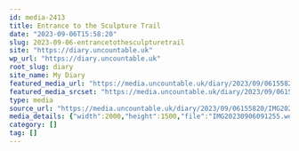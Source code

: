 ```yaml
---
id: media-2413
title: Entrance to the Sculpture Trail
date: "2023-09-06T15:58:20"
slug: 2023-09-06-entrancetothesculpturetrail
site: "https://diary.uncountable.uk"
wp_url: "https://diary.uncountable.uk"
root_slug: diary
site_name: My Diary
featured_media_url: "https://media.uncountable.uk/diary/2023/09/06155820/IMG20230906091255.webp"
featured_media_srcset: "https://media.uncountable.uk/diary/2023/09/06155820/IMG20230906091255-300x225.webp 300w, https://media.uncountable.uk/diary/2023/09/06155820/IMG20230906091255-1024x768.webp 1024w, https://media.uncountable.uk/diary/2023/09/06155820/IMG20230906091255-150x150.webp 150w, https://media.uncountable.uk/diary/2023/09/06155820/IMG20230906091255-640x480.webp 640w, https://media.uncountable.uk/diary/2023/09/06155820/IMG20230906091255.webp 2000w"
type: media
source_url: "https://media.uncountable.uk/diary/2023/09/06155820/IMG20230906091255.webp"
media_details: {"width":2000,"height":1500,"file":"IMG20230906091255.webp","filesize":246618,"sizes":{"medium":{"file":"IMG20230906091255-300x225.webp","width":300,"height":225,"filesize":25218,"mime_type":"image/webp","source_url":"https://media.uncountable.uk/diary/2023/09/06155820/IMG20230906091255-300x225.webp"},"large":{"file":"IMG20230906091255-1024x768.webp","width":1024,"height":768,"filesize":294560,"mime_type":"image/webp","source_url":"https://media.uncountable.uk/diary/2023/09/06155820/IMG20230906091255-1024x768.webp"},"thumbnail":{"file":"IMG20230906091255-150x150.webp","width":150,"height":150,"filesize":8606,"mime_type":"image/webp","source_url":"https://media.uncountable.uk/diary/2023/09/06155820/IMG20230906091255-150x150.webp"},"mobwidth":{"file":"IMG20230906091255-640x480.webp","width":640,"height":480,"filesize":116058,"mime_type":"image/webp","source_url":"https://media.uncountable.uk/diary/2023/09/06155820/IMG20230906091255-640x480.webp"},"full":{"file":"IMG20230906091255.webp","width":2000,"height":1500,"mime_type":"image/webp","source_url":"https://media.uncountable.uk/diary/2023/09/06155820/IMG20230906091255.webp"}},"image_meta":{"aperture":"0","credit":"","camera":"","caption":"","created_timestamp":"0","copyright":"","focal_length":"0","iso":"0","shutter_speed":"0","title":"","orientation":"0","keywords":[]}}
category: []
tag: []
---
```


